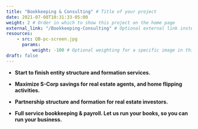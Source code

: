 ```yaml
---
title: "Bookkeeping & Consulting" # Title of your project
date: 2021-07-08T10:31:33-05:00
weight: 2 # Order in which to show this project on the home page
external_link: "/Bookkeeping-Consulting" # Optional external link instead of modal
resources:
    - src: QB-pc-screen.jpg
      params:
          weight: -100 # Optional weighting for a specific image in this project folder
draft: false
---
```

 - **Start to finish entity structure and formation services.**

 - **Maximize S-Corp savings for real estate agents, and home flipping activities.** 

 - **Partnership structure and formation for real estate investors.**

 - **Full service bookkeeping & payroll. Let us run your books, so you can run your business.**
